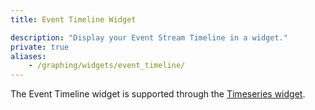 ```yaml
---
title: Event Timeline Widget

description: "Display your Event Stream Timeline in a widget."
private: true
aliases:
    - /graphing/widgets/event_timeline/
---
```


<div class="alert alert-warning">The Event Timeline widget is supported through the <a href="https://docs.datadoghq.com/dashboards/widgets/timeseries/">Timeseries widget</a>.</div>

